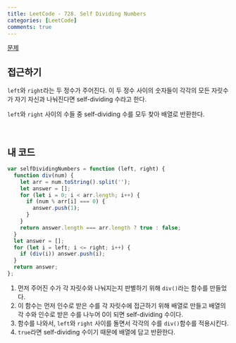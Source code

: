 ```yaml
---
title: LeetCode - 728. Self Dividing Numbers
categories: [LeetCode]
comments: true
---
```


[문제](https://leetcode.com/problems/self-dividing-numbers/)

## 접근하기

`left`와 `right`라는 두 정수가 주어진다. 이 두 정수 사이의 숫자들이 각각의 모든 자릿수가 자기 자신과 나눠진다면 self-dividing 수라고 한다.

`left`와 `right` 사이의 수들 중 self-dividing 수를 모두 찾아 배열로 반환한다.

<br>

## 내 코드

```js
var selfDividingNumbers = function (left, right) {
  function div(num) {
    let arr = num.toString().split('');
    let answer = [];
    for (let i = 0; i < arr.length; i++) {
      if (num % arr[i] === 0) {
        answer.push(1);
      }
    }
    return answer.length === arr.length ? true : false;
  }
  let answer = [];
  for (let i = left; i <= right; i++) {
    if (div(i)) answer.push(i);
  }
  return answer;
};
```

1. 먼저 주어진 수가 각 자릿수와 나눠지는지 판별하기 위해 `div()`라는 함수를 만들었다.
2. 이 함수는 먼저 인수로 받은 수를 각 자릿수에 접근하기 위해 배열로 만들고 배열의 각 수와 인수로 받은 수를 나누어 0이 되면 self-dividing 수이다.
3. 함수를 나와서, `left`와 `right` 사이를 돌면서 각각의 수를 `div()`함수를 적용시킨다.
4. `true`라면 self-dividing 수이기 때문에 배열에 담고 반환한다.
